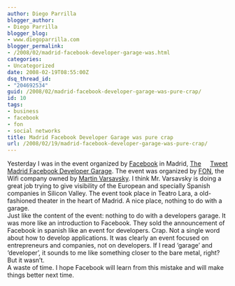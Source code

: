 ```yaml
---
author: Diego Parrilla
blogger_author:
- Diego Parrilla
blogger_blog:
- www.diegoparrilla.com
blogger_permalink:
- /2008/02/madrid-facebook-developer-garage-was.html
categories:
- Uncategorized
date: 2008-02-19T08:55:00Z
dsq_thread_id:
- "204692534"
guid: /2008/02/madrid-facebook-developer-garage-was-pure-crap/
id: 10
tags:
- business
- facebook
- fon
- social networks
title: Madrid Facebook Developer Garage was pure crap
url: /2008/02/19/madrid-facebook-developer-garage-was-pure-crap/
---
```


<div style="float: right; margin-left: 10px;">
  <a href="https://twitter.com/share" class="twitter-share-button" data-via="nubeblog" data-hashtags="business,facebook,fon,social+networks" data-count="vertical" data-url="/2008/02/19/madrid-facebook-developer-garage-was-pure-crap/">Tweet</a>
</div>

Yesterday I was in the event organized by [Facebook](http://www.facebook.com/) in Madrid, [The Madrid Facebook Developer Garage](http://www.facebook.com/event.php?eid=20912900122). The event was organized by [FON](http://www.fon.com/), the Wifi company owned by [Martin Varsavsky](http://english.martinvarsavsky.net/). I think Mr. Varsavsky is doing a great job trying to give visibility of the European and specially Spanish companies in Silicon Valley. The event took place in Teatro Lara, a old-fashioned theater in the heart of Madrid. A nice place, nothing to do with a garage.  
Just like the content of the event: nothing to do with a developers garage. It was more like an introduction to Facebook. They sold the announcement of Facebook in spanish like an event for developers. Crap. Not a single word about how to develop applications. It was clearly an event focused on entrepreneurs and companies, not on developers. If I read &#8216;garage&#8217; and &#8216;developer&#8217;, it sounds to me like something closer to the bare metal, right? But it wasn&#8217;t.  
A waste of time. I hope Facebook will learn from this mistake and will make things better next time.
